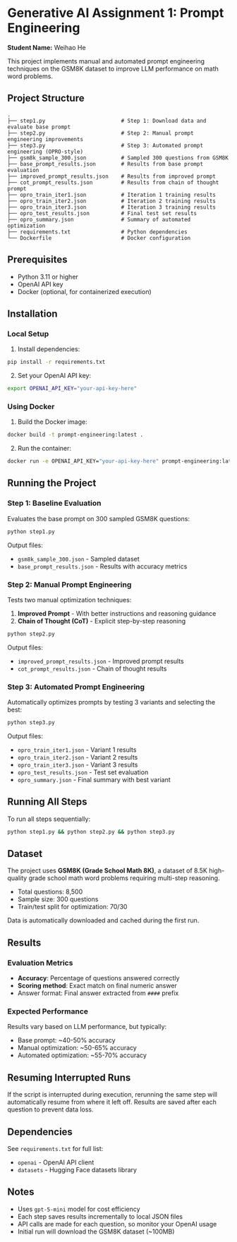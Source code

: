 # Generative AI Assignment 1: Prompt Engineering

**Student Name:** Weihao He


This project implements manual and automated prompt engineering techniques on the GSM8K dataset to improve LLM performance on math word problems.

## Project Structure

```
.
├── step1.py                        # Step 1: Download data and evaluate base prompt
├── step2.py                        # Step 2: Manual prompt engineering improvements
├── step3.py                        # Step 3: Automated prompt engineering (OPRO-style)
├── gsm8k_sample_300.json           # Sampled 300 questions from GSM8K
├── base_prompt_results.json        # Results from base prompt evaluation
├── improved_prompt_results.json    # Results from improved prompt
├── cot_prompt_results.json         # Results from chain of thought prompt
├── opro_train_iter1.json           # Iteration 1 training results
├── opro_train_iter2.json           # Iteration 2 training results
├── opro_train_iter3.json           # Iteration 3 training results
├── opro_test_results.json          # Final test set results
├── opro_summary.json               # Summary of automated optimization
├── requirements.txt                # Python dependencies
└── Dockerfile                      # Docker configuration
```

## Prerequisites

- Python 3.11 or higher
- OpenAI API key
- Docker (optional, for containerized execution)

## Installation

### Local Setup

1. Install dependencies:
```bash
pip install -r requirements.txt
```

2. Set your OpenAI API key:
```bash
export OPENAI_API_KEY="your-api-key-here"
```

### Using Docker

1. Build the Docker image:
```bash
docker build -t prompt-engineering:latest .
```

2. Run the container:
```bash
docker run -e OPENAI_API_KEY="your-api-key-here" prompt-engineering:latest
```

## Running the Project

### Step 1: Baseline Evaluation

Evaluates the base prompt on 300 sampled GSM8K questions:

```bash
python step1.py
```

Output files:
- `gsm8k_sample_300.json` - Sampled dataset
- `base_prompt_results.json` - Results with accuracy metrics

### Step 2: Manual Prompt Engineering

Tests two manual optimization techniques:
1. **Improved Prompt** - With better instructions and reasoning guidance
2. **Chain of Thought (CoT)** - Explicit step-by-step reasoning

```bash
python step2.py
```

Output files:
- `improved_prompt_results.json` - Improved prompt results
- `cot_prompt_results.json` - Chain of thought results

### Step 3: Automated Prompt Engineering

Automatically optimizes prompts by testing 3 variants and selecting the best:

```bash
python step3.py
```

Output files:
- `opro_train_iter1.json` - Variant 1 results
- `opro_train_iter2.json` - Variant 2 results
- `opro_train_iter3.json` - Variant 3 results
- `opro_test_results.json` - Test set evaluation
- `opro_summary.json` - Final summary with best variant

## Running All Steps

To run all steps sequentially:

```bash
python step1.py && python step2.py && python step3.py
```

## Dataset

The project uses **GSM8K (Grade School Math 8K)**, a dataset of 8.5K high-quality grade school math word problems requiring multi-step reasoning.

- Total questions: 8,500
- Sample size: 300 questions
- Train/test split for optimization: 70/30

Data is automatically downloaded and cached during the first run.

## Results

### Evaluation Metrics

- **Accuracy**: Percentage of questions answered correctly
- **Scoring method**: Exact match on final numeric answer
- Answer format: Final answer extracted from `####` prefix

### Expected Performance

Results vary based on LLM performance, but typically:
- Base prompt: ~40-50% accuracy
- Manual optimization: ~50-65% accuracy
- Automated optimization: ~55-70% accuracy

## Resuming Interrupted Runs

If the script is interrupted during execution, rerunning the same step will automatically resume from where it left off. Results are saved after each question to prevent data loss.

## Dependencies

See `requirements.txt` for full list:
- `openai` - OpenAI API client
- `datasets` - Hugging Face datasets library

## Notes

- Uses `gpt-5-mini` model for cost efficiency
- Each step saves results incrementally to local JSON files
- API calls are made for each question, so monitor your OpenAI usage
- Initial run will download the GSM8K dataset (~100MB)


